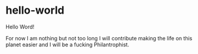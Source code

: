 # hello-world

Hello Word!

For now I am nothing but not too long I will contribute making the life on this planet easier and I will be a fucking Philantrophist.
